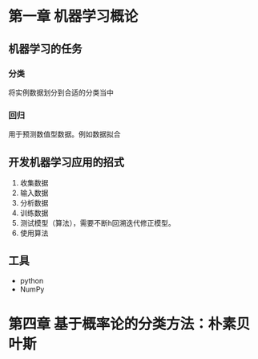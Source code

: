 # 第一章 机器学习概论

## 机器学习的任务

### 分类
将实例数据划分到合适的分类当中

### 回归
用于预测数值型数据。例如数据拟合

## 开发机器学习应用的招式
1. 收集数据
2. 输入数据
3. 分析数据
4. 训练数据
5. 测试模型（算法），需要不断h回溯迭代修正模型。
6. 使用算法

## 工具
- python
- NumPy


# 第四章 基于概率论的分类方法：朴素贝叶斯
